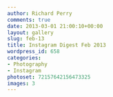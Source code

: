 ```yaml
---
author: Richard Perry
comments: true
date: 2013-03-01 21:00:10+00:00
layout: gallery
slug: feb-13
title: Instagram Digest Feb 2013
wordpress_id: 658
categories:
- Photography
- Instagram
photoset: 72157642156473325
images: 3
---
```


